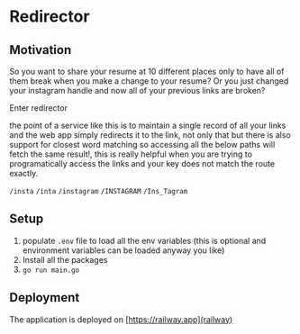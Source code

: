 # Redirector

## Motivation

So you want to share your resume at 10 different places only to have all of them break when you make a change to your resume?
Or you just changed your instagram handle and now all of your previous links are broken?

Enter redirector

the point of a service like this is to maintain a single record of all your links and the web app simply redirects it to the link, not only that but there is also support for closest word matching so accessing all the below paths will fetch the same result!, this is really helpful when you are trying to programatically access the links and your key does not match the route exactly.

`/insta`
`/inta`
`/instagram`
`/INSTAGRAM`
`/Ins_Tagram`

## Setup

1. populate `.env` file to load all the env variables (this is optional and environment variables can be loaded anyway you like)
2. Install all the packages
3. `go run main.go`

## Deployment

The application is deployed on [https://railway.app](railway)